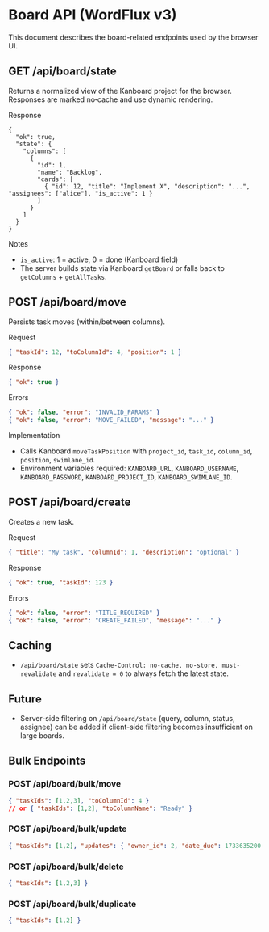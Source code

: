 # Board API (WordFlux v3)

This document describes the board-related endpoints used by the browser UI.

## GET /api/board/state

Returns a normalized view of the Kanboard project for the browser. Responses are marked no‑cache and use dynamic rendering.

Response
```jsonc
{
  "ok": true,
  "state": {
    "columns": [
      {
        "id": 1,
        "name": "Backlog",
        "cards": [
          { "id": 12, "title": "Implement X", "description": "...", "assignees": ["alice"], "is_active": 1 }
        ]
      }
    ]
  }
}
```

Notes
- `is_active`: 1 = active, 0 = done (Kanboard field)
- The server builds state via Kanboard `getBoard` or falls back to `getColumns` + `getAllTasks`.

## POST /api/board/move

Persists task moves (within/between columns).

Request
```json
{ "taskId": 12, "toColumnId": 4, "position": 1 }
```

Response
```json
{ "ok": true }
```

Errors
```json
{ "ok": false, "error": "INVALID_PARAMS" }
{ "ok": false, "error": "MOVE_FAILED", "message": "..." }
```

Implementation
- Calls Kanboard `moveTaskPosition` with `project_id`, `task_id`, `column_id`, `position`, `swimlane_id`.
- Environment variables required: `KANBOARD_URL`, `KANBOARD_USERNAME`, `KANBOARD_PASSWORD`, `KANBOARD_PROJECT_ID`, `KANBOARD_SWIMLANE_ID`.

## POST /api/board/create

Creates a new task.

Request
```json
{ "title": "My task", "columnId": 1, "description": "optional" }
```

Response
```json
{ "ok": true, "taskId": 123 }
```

Errors
```json
{ "ok": false, "error": "TITLE_REQUIRED" }
{ "ok": false, "error": "CREATE_FAILED", "message": "..." }
```

## Caching
- `/api/board/state` sets `Cache-Control: no-cache, no-store, must-revalidate` and `revalidate = 0` to always fetch the latest state.

## Future
- Server-side filtering on `/api/board/state` (query, column, status, assignee) can be added if client-side filtering becomes insufficient on large boards.

## Bulk Endpoints

### POST /api/board/bulk/move
```json
{ "taskIds": [1,2,3], "toColumnId": 4 }
// or { "taskIds": [1,2], "toColumnName": "Ready" }
```

### POST /api/board/bulk/update
```json
{ "taskIds": [1,2], "updates": { "owner_id": 2, "date_due": 1733635200 } }
```

### POST /api/board/bulk/delete
```json
{ "taskIds": [1,2,3] }
```

### POST /api/board/bulk/duplicate
```json
{ "taskIds": [1,2] }
```
